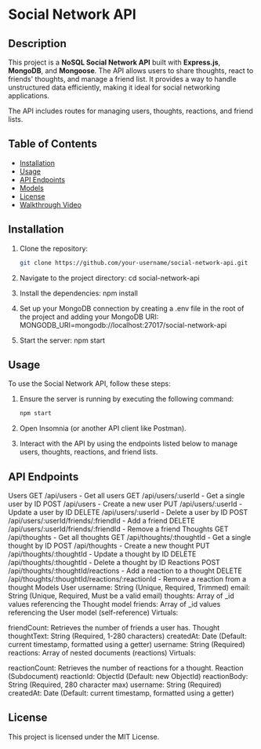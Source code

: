 # Social Network API

## Description

This project is a **NoSQL Social Network API** built with **Express.js**, **MongoDB**, and **Mongoose**. The API allows users to share thoughts, react to friends' thoughts, and manage a friend list. It provides a way to handle unstructured data efficiently, making it ideal for social networking applications. 

The API includes routes for managing users, thoughts, reactions, and friend lists.

## Table of Contents

- [Installation](#installation)
- [Usage](#usage)
- [API Endpoints](#api-endpoints)
- [Models](#models)
- [License](#license)
- [Walkthrough Video](#walkthrough-video)

## Installation

1. Clone the repository:
   ```bash
   git clone https://github.com/your-username/social-network-api.git

2. Navigate to the project directory:
    cd social-network-api

3. Install the dependencies:
    npm install

4. Set up your MongoDB connection by creating a .env file in the root of the project and adding your MongoDB URI:
    MONGODB_URI=mongodb://localhost:27017/social-network-api

5. Start the server:
    npm start

## Usage

To use the Social Network API, follow these steps:

1. Ensure the server is running by executing the following command:
   ```bash
   npm start

2. Open Insomnia (or another API client like Postman).

3. Interact with the API by using the endpoints listed below to manage users, thoughts, reactions, and friend lists.


## API Endpoints
Users
GET /api/users - Get all users
GET /api/users/:userId - Get a single user by ID
POST /api/users - Create a new user
PUT /api/users/:userId - Update a user by ID
DELETE /api/users/:userId - Delete a user by ID
POST /api/users/:userId/friends/:friendId - Add a friend
DELETE /api/users/:userId/friends/:friendId - Remove a friend
Thoughts
GET /api/thoughts - Get all thoughts
GET /api/thoughts/:thoughtId - Get a single thought by ID
POST /api/thoughts - Create a new thought
PUT /api/thoughts/:thoughtId - Update a thought by ID
DELETE /api/thoughts/:thoughtId - Delete a thought by ID
Reactions
POST /api/thoughts/:thoughtId/reactions - Add a reaction to a thought
DELETE /api/thoughts/:thoughtId/reactions/:reactionId - Remove a reaction from a thought
Models
User
username: String (Unique, Required, Trimmed)
email: String (Unique, Required, Must be a valid email)
thoughts: Array of _id values referencing the Thought model
friends: Array of _id values referencing the User model (self-reference)
Virtuals:

friendCount: Retrieves the number of friends a user has.
Thought
thoughtText: String (Required, 1-280 characters)
createdAt: Date (Default: current timestamp, formatted using a getter)
username: String (Required)
reactions: Array of nested documents (reactions)
Virtuals:

reactionCount: Retrieves the number of reactions for a thought.
Reaction (Subdocument)
reactionId: ObjectId (Default: new ObjectId)
reactionBody: String (Required, 280 character max)
username: String (Required)
createdAt: Date (Default: current timestamp, formatted using a getter)

## License
This project is licensed under the MIT License.